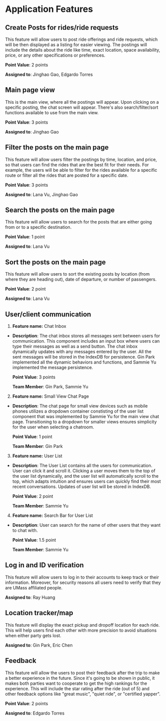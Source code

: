 
# Application Features

## Create Posts for rides/ride requests

This feature will allow users to post ride offerings and ride requests, which will be then displayed as a listing for easier viewing. The postings will include the details about the ride like time, exact location, space availability, price, or any other specifications or preferences.

**Point Value**: 2 points

**Assigned to**: Jinghao Gao, Edgardo Torres

## Main page view 

This is the main view, where all the postings will appear. Upon clicking on a specific posting, the chat screen will appear. There's also search/filter/sort functions available to use from the main view. 

**Point Value**: 3 points

**Assigned to**: Jinghao Gao

## Filter the posts on the main page

This feature will allow users filter the postings by time, location, and price, so that users can find the rides that are the best fit for their needs. For example, the users will be able to filter for the rides available for a specific route or filter all the rides that are posted for a specific date. 

**Point Value**: 3 points

**Assigned to**: Lana Vu, Jinghao Gao

## Search the posts on the main page

This feature will allow users to search for the posts that are either going from or to a specific destination. 

**Point Value**: 1 point 

**Assigned to**: Lana Vu

## Sort the posts on the main page

This feature will allow users to sort the existing posts by location (from where they are heading out), date of departure, or number of passengers. 

**Point Value**: 2 point 

**Assigned to**: Lana Vu
  
## User/client communication

1. **Feature name:** Chat Inbox

- **Description**: The chat inbox stores all messages sent between users for communication. This component includes an input box where users can type their messages as well as a send button. The chat inbox dynamically updates with any messages entered by the user. All the sent messages will be stored in the IndexDB for persistence. Gin Park implemented all the dynamic behaviors and functions, and Sammie Yu implemented the message persistence.

  **Point Value**: 3 points

  **Team Member**: Gin Park, Sammie Yu

2. **Feature name:** Small View Chat Page

- **Description**: The chat page for small view devices such as mobile phones utilizes a dropdown container constisting of the user list component that was implemented by Sammie Yu for the main view chat page. Transitioning to a dropdown for smaller views ensures simplicity for the user when selecting a chatroom.

  **Point Value**: 1 point

  **Team Member**: Gin Park

3. **Feature name:** User List

- **Description**: The User List contains all the users for communication. User can click it and scroll it. Clicking a user moves them to the top of the user list dynamically, and the user list will automatically scroll to the top, which adapts intuition and ensures users can quickly find their most recent conversations. Updates of user list will be stored in IndexDB.

  **Point Value**: 2 point

  **Team Member**: Sammie Yu

4. **Feature name:** Search Bar for User List

- **Description**: User can search for the name of other users that they want to chat with. 

  **Point Value**: 1.5 point

  **Team Member**: Sammie Yu
  

## Log in and ID verification

This feature will allow users to log in to their accounts to keep track or their information. Moreover, for security reasons all users need to verify that they are UMass affiliated people. 

**Assigned to**: Ray Huang

## Location tracker/map

This feature will display the exact pickup and dropoff location for each ride. This will help users find each other with more precision to avoid situations when either party gets lost. 

**Assigned to**: Gin Park, Eric Chen

## Feedback 

This feature will allow the users to post their feedback after the trip to make a better experience in the future. Since it's going to be shown in public, it makes both parties want to cooperate to get the high rankings for the experience. This will include the star rating after the ride (out of 5) and other feedback options like "great music", "quiet ride", or "certified yapper". 

**Point Value**: 2 points

**Assigned to**: Edgardo Torres
